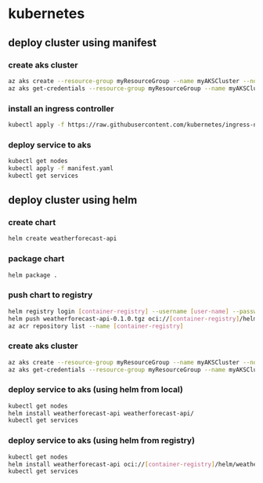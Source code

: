 # kubernetes

## deploy cluster using manifest

### create aks cluster

```sh
az aks create --resource-group myResourceGroup --name myAKSCluster --node-count 1  --generate-ssh-keys
az aks get-credentials --resource-group myResourceGroup --name myAKSCluster
```

### install an ingress controller

```sh
kubectl apply -f https://raw.githubusercontent.com/kubernetes/ingress-nginx/main/deploy/static/provider/cloud/deploy.yaml
```

### deploy service to aks

```sh
kubectl get nodes
kubectl apply -f manifest.yaml
kubectl get services
```

## deploy cluster using helm

### create chart

```sh
helm create weatherforecast-api
```

### package chart

```sh
helm package .
```

### push chart to registry

```sh
helm registry login [container-registry] --username [user-name] --password [password]
helm push weatherforecast-api-0.1.0.tgz oci://[container-registry]/helm
az acr repository list --name [container-registry]
```

### create aks cluster

```sh
az aks create --resource-group myResourceGroup --name myAKSCluster --node-count 1  --generate-ssh-keys
az aks get-credentials --resource-group myResourceGroup --name myAKSCluster
```

### deploy service to aks (using helm from local)

```sh
kubectl get nodes
helm install weatherforecast-api weatherforecast-api/
kubectl get services
```

### deploy service to aks (using helm from registry)

```sh
kubectl get nodes
helm install weatherforecast-api oci://[container-registry]/helm/weatherforecast-api --version 0.1.0
kubectl get services
```